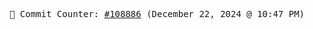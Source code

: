 <p align="center">
    <samp>
        📮 Commit Counter: <a href="https://github.com/Javascript-void0/Javascript-void0/commits/main">#108886</a> (December 22, 2024 @ 10:47 PM)
    </samp>
</p>